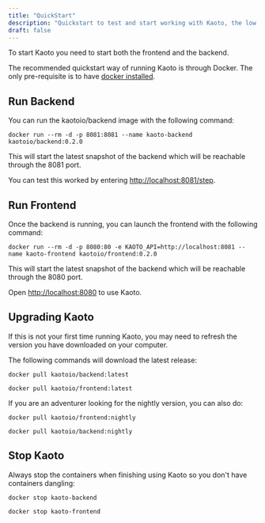 ```yaml
---
title: "QuickStart"
description: "Quickstart to test and start working with Kaoto, the low code and no code integration orchestration tool."
draft: false
---
```


To start Kaoto you need to start both the frontend and the backend. 

The recommended quickstart way of running Kaoto is through Docker. The only pre-requisite is to have [docker installed](https://docs.docker.com/get-docker/).

## Run Backend

You can run the kaotoio/backend image with the following command:

`docker run --rm -d -p 8081:8081 --name kaoto-backend kaotoio/backend:0.2.0`

This will start the latest snapshot of the backend which will be reachable through the 8081 port.

You can test this worked by entering [http://localhost:8081/step](http://localhost:8081/step).

## Run Frontend

Once the backend is running, you can launch the frontend with the following command:

`docker run --rm -d -p 8080:80 -e KAOTO_API=http://localhost:8081 --name kaoto-frontend kaotoio/frontend:0.2.0`

This will start the latest snapshot of the backend which will be reachable through the 8080 port.

Open [http://localhost:8080](http://localhost:8080) to use Kaoto.

## Upgrading Kaoto

If this is not your first time running Kaoto, you may need to refresh the version you have downloaded on your computer. 

The following commands will download the latest release:

`docker pull kaotoio/backend:latest`

`docker pull kaotoio/frontend:latest`

If you are an adventurer looking for the nightly version, you can also do:

`docker pull kaotoio/frontend:nightly`

`docker pull kaotoio/backend:nightly`

## Stop Kaoto

Always stop the containers when finishing using Kaoto so you don't have containers dangling:

`docker stop kaoto-backend`

`docker stop kaoto-frontend`

